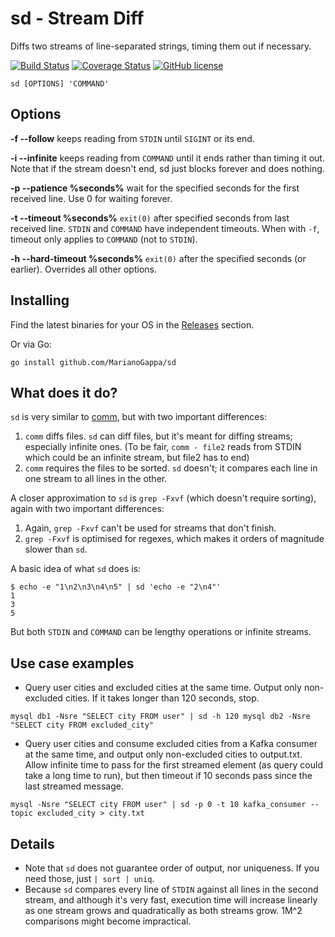 # sd - Stream Diff
Diffs two streams of line-separated strings, timing them out if necessary.

[![Build Status](https://img.shields.io/travis/MarianoGappa/sd.svg)](https://travis-ci.org/MarianoGappa/sd)
[![Coverage Status](https://coveralls.io/repos/github/MarianoGappa/sd/badge.svg?branch=master)](https://coveralls.io/github/MarianoGappa/sd?branch=master)
[![GitHub license](https://img.shields.io/badge/license-MIT-blue.svg)](https://raw.githubusercontent.com/MarianoGappa/sd/master/LICENSE)

```
sd [OPTIONS] 'COMMAND'
```
## Options

**-f --follow** keeps reading from `STDIN` until `SIGINT` or its end.

**-i --infinite** keeps reading from `COMMAND` until it ends rather than timing it out. Note that if the stream doesn't end, sd just blocks forever and does nothing.

**-p --patience %seconds%** wait for the specified seconds for the first received line. Use 0 for waiting forever.

**-t --timeout %seconds%** `exit(0)` after specified seconds from last received line. `STDIN` and `COMMAND` have independent timeouts. When with `-f`, timeout only applies to `COMMAND` (not to `STDIN`).

**-h --hard-timeout %seconds%** `exit(0)` after the specified seconds (or earlier). Overrides all other options.

## Installing

Find the latest binaries for your OS in the [Releases](https://github.com/MarianoGappa/sd/releases/) section.

Or via Go:
```
go install github.com/MarianoGappa/sd
```

## What does it do?

`sd` is very similar to [comm](https://en.wikipedia.org/wiki/Comm), but with two important differences:

1. `comm` diffs files. `sd` can diff files, but it's meant for diffing streams; especially infinite ones. (To be fair, `comm - file2` reads from STDIN which could be an infinite stream, but file2 has to end)
2. `comm` requires the files to be sorted. `sd` doesn't; it compares each line in one stream to all lines in the other.

A closer approximation to `sd` is `grep -Fxvf` (which doesn't require sorting), again with two important differences:

1. Again, `grep -Fxvf` can't be used for streams that don't finish.
2. `grep -Fxvf` is optimised for regexes, which makes it orders of magnitude slower than `sd`.

A basic idea of what `sd` does is:
```
$ echo -e "1\n2\n3\n4\n5" | sd 'echo -e "2\n4"'
1
3
5
```

But both `STDIN` and `COMMAND` can be lengthy operations or infinite streams.

## Use case examples

- Query user cities and excluded cities at the same time. Output only non-excluded cities. If it takes longer than 120 seconds, stop.
```
mysql db1 -Nsre "SELECT city FROM user" | sd -h 120 mysql db2 -Nsre "SELECT city FROM excluded_city"
```
- Query user cities and consume excluded cities from a Kafka consumer at the same time, and output only non-excluded cities to output.txt. Allow infinite time to pass for the first streamed element (as query could take a long time to run), but then timeout if 10 seconds pass since the last streamed message.
```
mysql -Nsre "SELECT city FROM user" | sd -p 0 -t 10 kafka_consumer --topic excluded_city > city.txt
```

## Details

- Note that `sd` does not guarantee order of output, nor uniqueness. If you need those, just `| sort | uniq`.
- Because `sd` compares every line of `STDIN` against all lines in the second stream, and although it's very fast, execution time will increase linearly as one stream grows and quadratically as both streams grow. 1M^2 comparisons might become impractical.
